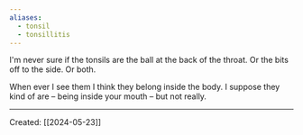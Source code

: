 ```yaml
---
aliases:
  - tonsil
  - tonsillitis
---
```

I'm never sure if the tonsils are the ball at the back of the throat. Or the bits off to the side. Or both.

When ever I see them I think they belong inside the body. I suppose they kind of are – being inside your mouth – but not really.

***

Created: [[2024-05-23]]  